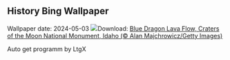 ## History Bing Wallpaper
Wallpaper date: 2024-05-03
![](https://www.bing.com/th?id=OHR.CratersOfTheMoon_EN-US6516727783_UHD.jpg&w=1000)Download: [Blue Dragon Lava Flow, Craters of the Moon National Monument, Idaho (© Alan Majchrowicz/Getty Images)](https://www.bing.com/th?id=OHR.CratersOfTheMoon_EN-US6516727783_UHD.jpg)

Auto get programm by LtgX

